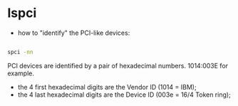 # lspci

- how to "identify" the PCI-like devices:

```bash

spci -nn

```

PCI devices are identified by a pair of hexadecimal numbers. 1014:003E for example.

- the 4 first hexadecimal digits are the Vendor ID (1014 = IBM);
- the 4 last hexadecimal digits are the Device ID (003e = 16/4 Token ring);
